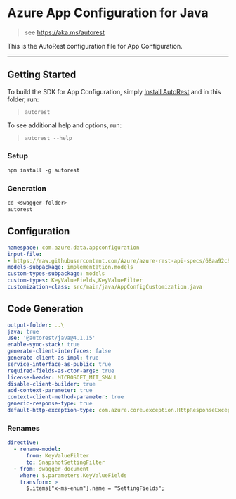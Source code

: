 # Azure App Configuration for Java

> see https://aka.ms/autorest

This is the AutoRest configuration file for App Configuration.

---
## Getting Started
To build the SDK for App Configuration, simply [Install AutoRest](https://aka.ms/autorest) and
in this folder, run:

> `autorest`

To see additional help and options, run:

> `autorest --help`

### Setup
```ps
npm install -g autorest
```

### Generation
```ps
cd <swagger-folder>
autorest
```

## Configuration
```yaml
namespace: com.azure.data.appconfiguration
input-file: 
- https://raw.githubusercontent.com/Azure/azure-rest-api-specs/68aa92c941547dffe3e0d980a529cdc8688faff3/specification/appconfiguration/data-plane/Microsoft.AppConfiguration/preview/2022-11-01-preview/appconfiguration.json
models-subpackage: implementation.models
custom-types-subpackage: models
custom-types: KeyValueFields,KeyValueFilter
customization-class: src/main/java/AppConfigCustomization.java
```

## Code Generation 
```yaml
output-folder: ..\
java: true
use: '@autorest/java@4.1.15'
enable-sync-stack: true
generate-client-interfaces: false
generate-client-as-impl: true
service-interface-as-public: true
required-fields-as-ctor-args: true
license-header: MICROSOFT_MIT_SMALL
disable-client-builder: true
add-context-parameter: true
context-client-method-parameter: true
generic-response-type: true
default-http-exception-type: com.azure.core.exception.HttpResponseException
```

### Renames
```yaml
directive:
  - rename-model:
      from: KeyValueFilter
      to: SnapshotSettingFilter
  - from: swagger-document
    where: $.parameters.KeyValueFields
    transform: >
      $.items["x-ms-enum"].name = "SettingFields"; 
```
